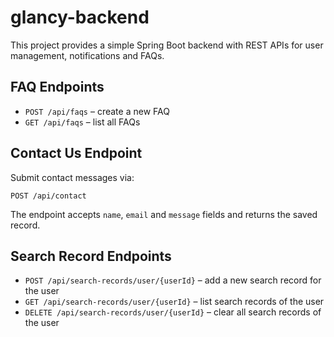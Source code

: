 # glancy-backend

This project provides a simple Spring Boot backend with REST APIs for user management, notifications and FAQs.

## FAQ Endpoints

- `POST /api/faqs` – create a new FAQ
- `GET /api/faqs` – list all FAQs

## Contact Us Endpoint

Submit contact messages via:

```
POST /api/contact
```
The endpoint accepts `name`, `email` and `message` fields and returns the saved record.

## Search Record Endpoints

- `POST /api/search-records/user/{userId}` – add a new search record for the user
- `GET /api/search-records/user/{userId}` – list search records of the user
- `DELETE /api/search-records/user/{userId}` – clear all search records of the user

